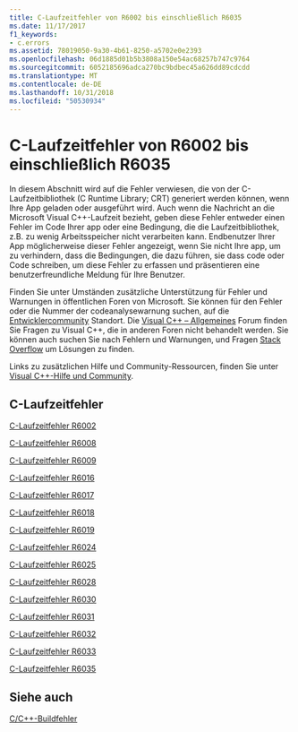 ```yaml
---
title: C-Laufzeitfehler von R6002 bis einschließlich R6035
ms.date: 11/17/2017
f1_keywords:
- c.errors
ms.assetid: 78019050-9a30-4b61-8250-a5702e0e2393
ms.openlocfilehash: 06d1885d01b5b3808a150e54ac68257b747c9764
ms.sourcegitcommit: 6052185696adca270bc9bdbec45a626dd89cdcdd
ms.translationtype: MT
ms.contentlocale: de-DE
ms.lasthandoff: 10/31/2018
ms.locfileid: "50530934"
---
```

# <a name="c-runtime-errors-r6002-through-r6035"></a>C-Laufzeitfehler von R6002 bis einschließlich R6035

In diesem Abschnitt wird auf die Fehler verwiesen, die von der C-Laufzeitbibliothek (C Runtime Library; CRT) generiert werden können, wenn Ihre App geladen oder ausgeführt wird. Auch wenn die Nachricht an die Microsoft Visual C++-Laufzeit bezieht, geben diese Fehler entweder einen Fehler im Code Ihrer app oder eine Bedingung, die die Laufzeitbibliothek, z.B. zu wenig Arbeitsspeicher nicht verarbeiten kann. Endbenutzer Ihrer App möglicherweise dieser Fehler angezeigt, wenn Sie nicht Ihre app, um zu verhindern, dass die Bedingungen, die dazu führen, sie dass code oder Code schreiben, um diese Fehler zu erfassen und präsentieren eine benutzerfreundliche Meldung für Ihre Benutzer.

Finden Sie unter Umständen zusätzliche Unterstützung für Fehler und Warnungen in öffentlichen Foren von Microsoft. Sie können für den Fehler oder die Nummer der codeanalysewarnung suchen, auf die [Entwicklercommunity](https://developercommunity.visualstudio.com) Standort. Die [Visual C++ – Allgemeines](https://social.msdn.microsoft.com/Forums/vstudio/en-US/home?forum=vcgeneral) Forum finden Sie Fragen zu Visual C++, die in anderen Foren nicht behandelt werden. Sie können auch suchen Sie nach Fehlern und Warnungen, und Fragen [Stack Overflow](http://stackoverflow.com/) um Lösungen zu finden.

Links zu zusätzlichen Hilfe und Community-Ressourcen, finden Sie unter [Visual C++-Hilfe und Community](../../visual-cpp-help-and-community.md).

## <a name="c-runtime-errors"></a>C-Laufzeitfehler

[C-Laufzeitfehler R6002](../../error-messages/tool-errors/c-runtime-error-r6002.md)

[C-Laufzeitfehler R6008](../../error-messages/tool-errors/c-runtime-error-r6008.md)

[C-Laufzeitfehler R6009](../../error-messages/tool-errors/c-runtime-error-r6009.md)

[C-Laufzeitfehler R6016](../../error-messages/tool-errors/c-runtime-error-r6016.md)

[C-Laufzeitfehler R6017](../../error-messages/tool-errors/c-runtime-error-r6017.md)

[C-Laufzeitfehler R6018](../../error-messages/tool-errors/c-runtime-error-r6018.md)

[C-Laufzeitfehler R6019](../../error-messages/tool-errors/c-runtime-error-r6019.md)

[C-Laufzeitfehler R6024](../../error-messages/tool-errors/c-runtime-error-r6024.md)

[C-Laufzeitfehler R6025](../../error-messages/tool-errors/c-runtime-error-r6025.md)

[C-Laufzeitfehler R6028](../../error-messages/tool-errors/c-runtime-error-r6028.md)

[C-Laufzeitfehler R6030](../../error-messages/tool-errors/c-runtime-error-r6030.md)

[C-Laufzeitfehler R6031](../../error-messages/tool-errors/c-runtime-error-r6031.md)

[C-Laufzeitfehler R6032](../../error-messages/tool-errors/c-runtime-error-r6032.md)

[C-Laufzeitfehler R6033](../../error-messages/tool-errors/c-runtime-error-r6033.md)

[C-Laufzeitfehler R6035](../../error-messages/tool-errors/c-runtime-error-r6035.md)

## <a name="see-also"></a>Siehe auch

[C/C++-Buildfehler](../../error-messages/compiler-errors-1/c-cpp-build-errors.md)